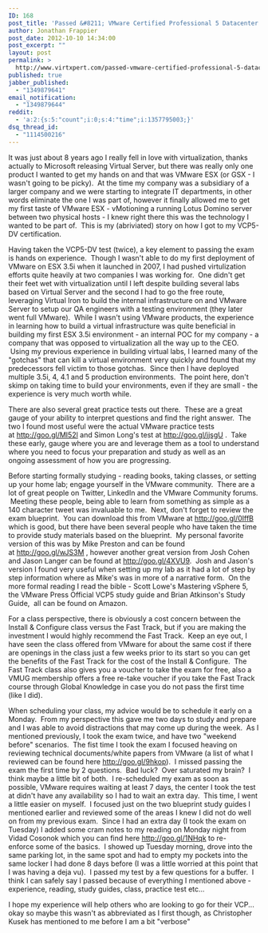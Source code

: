 ```yaml
---
ID: 168
post_title: 'Passed &#8211; VMware Certified Professional 5 Datacenter Virtualization (VCP5-DV)'
author: Jonathan Frappier
post_date: 2012-10-10 14:34:00
post_excerpt: ""
layout: post
permalink: >
  http://www.virtxpert.com/passed-vmware-certified-professional-5-datacenter-virtualization-vcp5-dv/
published: true
jabber_published:
  - "1349879641"
email_notification:
  - "1349879644"
reddit:
  - 'a:2:{s:5:"count";i:0;s:4:"time";i:1357795003;}'
dsq_thread_id:
  - "1114500216"
---
```

It was just about 8 years ago I really fell in love with virtualization, thanks actually to Microsoft releasing Virtual Server, but there was really only one product I wanted to get my hands on and that was VMware ESX (or GSX - I wasn't going to be picky).  At the time my company was a subsidiary of a larger company and we were starting to integrate IT departments, in other words eliminate the one I was part of, however it finally allowed me to get my first taste of VMware ESX - vMotioning a running Lotus Domino server between two physical hosts - I knew right there this was the technology I wanted to be part of.  This is my (abriviated) story on how I got to my VCP5-DV certification.

Having taken the VCP5-DV test (twice), a key element to passing the exam is hands on experience.  Though I wasn't able to do my first deployment of VMware on ESX 3.5i when it launched in 2007, I had pushed virtulization efforts quite heavily at two companies I was working for.  One didn't get their feet wet with virtualization until I left despite building several labs based on Virtual Server and the second I had to go the free route, leveraging Virtual Iron to build the internal infrastructure on and VMware Server to setup our QA engineers with a testing environment (they later went full VMware).  While I wasn't using VMware products, the experience in learning how to build a virtual infrastructure was quite beneficial in building my first ESX 3.5i environment - an internal POC for my company - a company that was opposed to virtualization all the way up to the CEO.  Using my previous experience in building virtual labs, I learned many of the "gotchas" that can kill a virtual environment very quickly and found that my predecessors fell victim to those gotchas.  Since then I have deployed multiple 3.5i, 4, 4.1 and 5 production environments.  The point here, don't skimp on taking time to build your environments, even if they are small - the experience is very much worth while.

There are also several great practice tests out there.  These are a great gauge of your ability to interpret questions and find the right answer.  The two I found most useful were the actual VMware practice tests at http://goo.gl/MI52l and Simon Long's test at http://goo.gl/jjsgU .  Take these early, gauge where you are and leverage them as a tool to understand where you need to focus your preparation and study as well as an ongoing assessment of how you are progressing.

Before starting formally studying - reading books, taking classes, or setting up your home lab; engage yourself in the VMware community.  There are a lot of great people on Twitter, LinkedIn and the VMware Community forums.  Meeting these people, being able to learn from something as simple as a 140 character tweet was invaluable to me.  Next, don't forget to review the exam blueprint.  You can download this from VMware at http://goo.gl/0IffB which is good, but there have been several people who have taken the time to provide study materials based on the blueprint.  My personal favorite version of this was by Mike Preston and can be found at http://goo.gl/wJS3M , however another great version from Josh Cohen and Jason Langer can be found at http://goo.gl/4XVU9.  Josh and Jason's version I found very useful when setting up my lab as it had a lot of step by step information where as Mike's was in more of a narrative form.  On the more formal reading I read the bible - Scott Lowe's Mastering vSphere 5, the VMware Press Official VCP5 study guide and Brian Atkinson's Study Guide,  all can be found on Amazon.

For a class perspective, there is obviously a cost concern between the Install &amp; Configure class versus the Fast Track, but if you are making the investment I would highly recommend the Fast Track.  Keep an eye out, I have seen the class offered from VMware for about the same cost if there are openings in the class just a few weeks prior to its start so you can get the benefits of the Fast Track for the cost of the Install &amp; Configure.  The Fast Track class also gives you a voucher to take the exam for free, also a VMUG membership offers a free re-take voucher if you take the Fast Track course through Global Knowledge in case you do not pass the first time (like I did).

When scheduling your class, my advice would be to schedule it early on a Monday.  From my perspective this gave me two days to study and prepare and I was able to avoid distractions that may come up during the week.  As I mentioned previously, I took the exam twice, and have two "weekend before" scenarios.  The fist time I took the exam I focused heaving on reviewing technical documents/white papers from VMware (a list of what I reviewed can be found here http://goo.gl/9hkop).  I missed passing the exam the first time by 2 questions.  Bad luck?  Over saturated my brain?  I think maybe a little bit of both.  I re-scheduled my exam as soon as possible, VMware requires waiting at least 7 days, the center I took the test at didn't have any availability so I had to wait an extra day.  This time, I went a little easier on myself.  I focused just on the two blueprint study guides I mentioned earlier and reviewed some of the areas I knew I did not do well on from my previous exam.  Since I had an extra day (I took the exam on Tuesday) I added some cram notes to my reading on Monday night from Vidad Cosonok which you can find here http://goo.gl/1NHqk to re-enforce some of the basics.  I showed up Tuesday morning, drove into the same parking lot, in the same spot and had to empty my pockets into the same locker I had done 8 days before (I was a little worried at this point that I was having a deja vu).  I passed my test by a few questions for a buffer.  I think I can safely say I passed because of everything I mentioned above - experience, reading, study guides, class, practice test etc...

I hope my experience will help others who are looking to go for their VCP... okay so maybe this wasn't as abbreviated as I first though, as Christopher Kusek has mentioned to me before I am a bit "verbose"